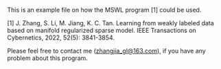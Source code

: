 This is an example file on how the MSWL program [1] could be used.

[1] J. Zhang, S. Li, M. Jiang, K. C. Tan. Learning from weakly labeled data based on manifold regularized sparse model. IEEE Transactions on Cybernetics, 2022, 52(5): 3841-3854. 

Please feel free to contact me (zhangjia_gl@163.com), if you have any problem about this program.
